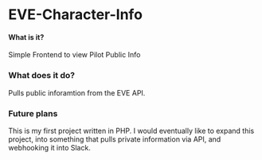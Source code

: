 # EVE-Character-Info ##
#### What is it?
Simple Frontend to view Pilot Public Info

### What does it do?
Pulls public inforamtion from the EVE API. 

### Future plans
This is my first project written in PHP. I would eventually like to expand this project, into something that pulls private information via API, and webhooking it into Slack.
